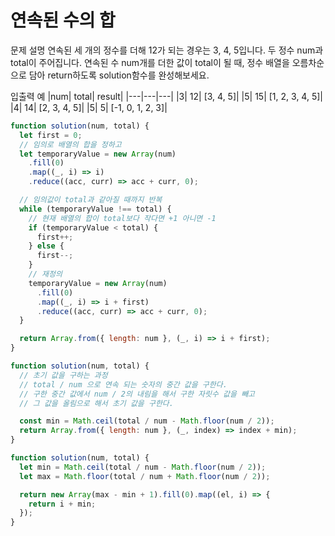 # 연속된 수의 합

문제 설명
연속된 세 개의 정수를 더해 12가 되는 경우는 3, 4, 5입니다. 두 정수 num과 total이 주어집니다. 연속된 수 num개를 더한 값이 total이 될 때, 정수 배열을 오름차순으로 담아 return하도록 solution함수를 완성해보세요.

입출력 예
|num| total| result|
|---|---|---|
|3| 12| [3, 4, 5]|
|5| 15| [1, 2, 3, 4, 5]|
|4| 14| [2, 3, 4, 5]|
|5| 5| [-1, 0, 1, 2, 3]|

```js
function solution(num, total) {
  let first = 0;
  // 임의로 배열의 합을 정하고
  let temporaryValue = new Array(num)
    .fill(0)
    .map((_, i) => i)
    .reduce((acc, curr) => acc + curr, 0);

  // 임의값이 total과 같아질 때까지 반복
  while (temporaryValue !== total) {
    // 현재 배열의 합이 total보다 작다면 +1 아니면 -1
    if (temporaryValue < total) {
      first++;
    } else {
      first--;
    }
    // 재정의
    temporaryValue = new Array(num)
      .fill(0)
      .map((_, i) => i + first)
      .reduce((acc, curr) => acc + curr, 0);
  }

  return Array.from({ length: num }, (_, i) => i + first);
}
```

```js
function solution(num, total) {
  // 초기 값을 구하는 과정
  // total / num 으로 연속 되는 숫자의 중간 값을 구한다.
  // 구한 중간 값에서 num / 2의 내림을 해서 구한 자릿수 값을 빼고
  // 그 값을 올림으로 해서 초기 값을 구한다.

  const min = Math.ceil(total / num - Math.floor(num / 2));
  return Array.from({ length: num }, (_, index) => index + min);
}
```

```js
function solution(num, total) {
  let min = Math.ceil(total / num - Math.floor(num / 2));
  let max = Math.floor(total / num + Math.floor(num / 2));

  return new Array(max - min + 1).fill(0).map((el, i) => {
    return i + min;
  });
}
```
